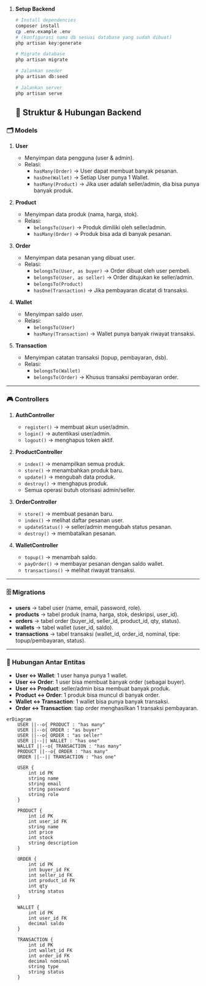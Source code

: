 1. **Setup Backend**
    ```bash
    # Install dependencies
    composer install
    cp .env.example .env
    # (konfigurasi nama db sesuai database yang sudah dibuat)
    php artisan key:generate
    
    # Migrate database
    php artisan migrate
    
    # Jalankan seeder
    php artisan db:seed
    
    # Jalankan server
    php artisan serve
    ```

    ## 📂 Struktur & Hubungan Backend

### 🗂 Models
1. **User**
   - Menyimpan data pengguna (user & admin).
   - Relasi:
     - `hasMany(Order)` → User dapat membuat banyak pesanan.
     - `hasOne(Wallet)` → Setiap User punya 1 Wallet.
     - `hasMany(Product)` → Jika user adalah seller/admin, dia bisa punya banyak produk.

2. **Product**
   - Menyimpan data produk (nama, harga, stok).
   - Relasi:
     - `belongsTo(User)` → Produk dimiliki oleh seller/admin.
     - `hasMany(Order)` → Produk bisa ada di banyak pesanan.

3. **Order**
   - Menyimpan data pesanan yang dibuat user.
   - Relasi:
     - `belongsTo(User, as buyer)` → Order dibuat oleh user pembeli.
     - `belongsTo(User, as seller)` → Order ditujukan ke seller/admin.
     - `belongsTo(Product)`
     - `hasOne(Transaction)` → Jika pembayaran dicatat di transaksi.

4. **Wallet**
   - Menyimpan saldo user.
   - Relasi:
     - `belongsTo(User)`
     - `hasMany(Transaction)` → Wallet punya banyak riwayat transaksi.

5. **Transaction**
   - Menyimpan catatan transaksi (topup, pembayaran, dsb).
   - Relasi:
     - `belongsTo(Wallet)`
     - `belongsTo(Order)` → Khusus transaksi pembayaran order.

---

### 🎮 Controllers
1. **AuthController**
   - `register()` → membuat akun user/admin.
   - `login()` → autentikasi user/admin.
   - `logout()` → menghapus token aktif.

2. **ProductController**
   - `index()` → menampilkan semua produk.
   - `store()` → menambahkan produk baru.
   - `update()` → mengubah data produk.
   - `destroy()` → menghapus produk.
   - Semua operasi butuh otorisasi admin/seller.

3. **OrderController**
   - `store()` → membuat pesanan baru.
   - `index()` → melihat daftar pesanan user.
   - `updateStatus()` → seller/admin mengubah status pesanan.
   - `destroy()` → membatalkan pesanan.

4. **WalletController**
   - `topup()` → menambah saldo.
   - `payOrder()` → membayar pesanan dengan saldo wallet.
   - `transactions()` → melihat riwayat transaksi.

---

### 🗄 Migrations
- **users** → tabel user (name, email, password, role).  
- **products** → tabel produk (nama, harga, stok, deskripsi, user_id).  
- **orders** → tabel order (buyer_id, seller_id, product_id, qty, status).  
- **wallets** → tabel wallet (user_id, saldo).  
- **transactions** → tabel transaksi (wallet_id, order_id, nominal, tipe: topup/pembayaran, status).  

---

### 🔗 Hubungan Antar Entitas
- **User ↔ Wallet**: 1 user hanya punya 1 wallet.  
- **User ↔ Order**: 1 user bisa membuat banyak order (sebagai buyer).  
- **User ↔ Product**: seller/admin bisa membuat banyak produk.  
- **Product ↔ Order**: 1 produk bisa muncul di banyak order.  
- **Wallet ↔ Transaction**: 1 wallet bisa punya banyak transaksi.  
- **Order ↔ Transaction**: tiap order menghasilkan 1 transaksi pembayaran.  


```mermaid
erDiagram
    USER ||--o{ PRODUCT : "has many"
    USER ||--o{ ORDER : "as buyer"
    USER ||--o{ ORDER : "as seller"
    USER ||--|| WALLET : "has one"
    WALLET ||--o{ TRANSACTION : "has many"
    PRODUCT ||--o{ ORDER : "has many"
    ORDER ||--|| TRANSACTION : "has one"

    USER {
        int id PK
        string name
        string email
        string password
        string role
    }

    PRODUCT {
        int id PK
        int user_id FK
        string name
        int price
        int stock
        string description
    }

    ORDER {
        int id PK
        int buyer_id FK
        int seller_id FK
        int product_id FK
        int qty
        string status
    }

    WALLET {
        int id PK
        int user_id FK
        decimal saldo
    }

    TRANSACTION {
        int id PK
        int wallet_id FK
        int order_id FK
        decimal nominal
        string type
        string status
    }
```
